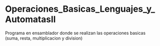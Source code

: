# Operaciones_Basicas_Lenguajes_y_AutomatasII
Programa en ensamblador donde se realizan las operaciones basicas (suma, resta, multiplicacion y division)
